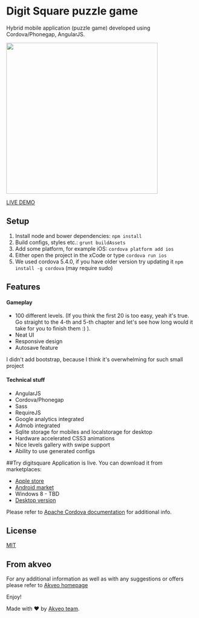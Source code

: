 # Digit Square puzzle game
Hybrid mobile application (puzzle game) developed using Cordova/Phonegap, AngularJS.

<img src="http://i.imgur.com/kGrVr1R.gif" width="400">

[LIVE DEMO](http://digitsquare.akveo.com/)

## Setup
1. Install node and bower dependencies: `npm install`
2. Build configs, styles etc.: `grunt buildAssets`
3. Add some platform, for example iOS: `cordova platform add ios`
4. Either open the project in the xCode or type `cordova run ios`
5. We used cordova 5.4.0, if you have older version try updating it `npm install -g cordova` (may require sudo)

## Features
#### Gameplay
* 100 different levels. (If you think the first 20 is too easy, yeah it's true. Go straight to the 4-th and 5-th chapter and let's see how long would it take for you to finish them :) ).
* Neat UI
* Responsive design
* Autosave feature

I didn't add bootstrap, because I think it's overwhelming for such small project

#### Technical stuff
* AngularJS
* Cordova/Phonegap
* Sass
* RequireJS
* Google analytics integrated
* Admob integrated
* Sqlite storage for mobiles and localstorage for desktop
* Hardware accelerated CSS3 animations
* Nice levels gallery with swipe support
* Ability to use generated configs

##Try digitsquare
Application is live. You can download it from marketplaces:
* [Apple store](https://itunes.apple.com/us/app/digit-square-puzzle-game/id959622726)
* [Android market](https://play.google.com/store/apps/details?id=com.flatlogic.digitsquare)
* Windows 8 - TBD
* [Desktop version](http://digitsquare.akveo.com/)


Please refer to [Apache Cordova documentation](http://cordova.apache.org/docs/en/4.0.0/) for additional info.

## License
[MIT](/LICENSE.txt)

## From akveo
For any additional information as well as with any suggestions or offers please refer to [Akveo homepage](http://akveo.com)

Enjoy!

Made with ♥ by [Akveo team](http://akveo.com/).

